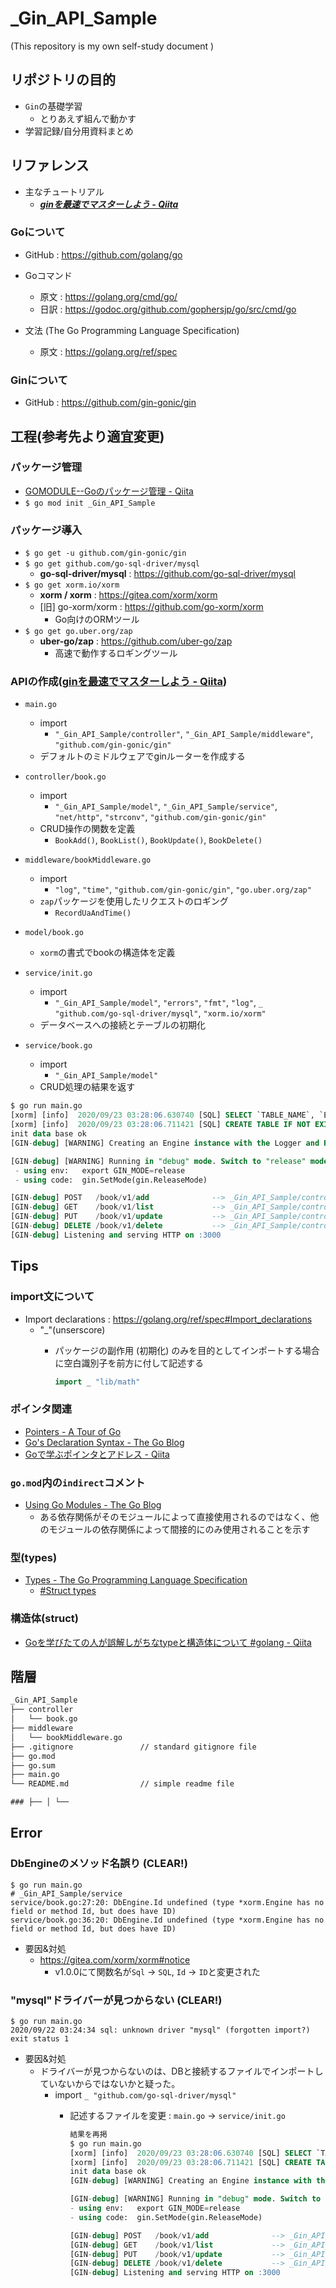 # _Gin_API_Sample

(This repository is my own self-study document
)

## リポジトリの目的

- ``Gin``の基礎学習
  - とりあえず組んで動かす
- 学習記録/自分用資料まとめ

## リファレンス

- 主なチュートリアル
  - ***[ginを最速でマスターしよう - Qiita](https://qiita.com/Syoitu/items/8e7e3215fb7ac9dabc3a)***

### **Go**について

- GitHub : https://github.com/golang/go

- Goコマンド
  - 原文 : https://golang.org/cmd/go/
  - 日訳 : https://godoc.org/github.com/gophersjp/go/src/cmd/go

- 文法 (The Go Programming Language Specification)
  - 原文 : https://golang.org/ref/spec

### **Gin**について

- GitHub : https://github.com/gin-gonic/gin

## 工程(参考先より適宜変更)

### パッケージ管理

- [GOMODULE--Goのパッケージ管理 - Qiita](https://qiita.com/Syoitu/items/f221b52231703cebe8ff)
- ``$ go mod init _Gin_API_Sample``

### パッケージ導入

- ``$ go get -u github.com/gin-gonic/gin``
- ``$ go get github.com/go-sql-driver/mysql``
  - **go-sql-driver/mysql** : https://github.com/go-sql-driver/mysql
- ``$ go get xorm.io/xorm``
  - **xorm / xorm** : https://gitea.com/xorm/xorm
  - [旧] go-xorm/xorm : https://github.com/go-xorm/xorm
    - Go向けのORMツール
- ``$ go get go.uber.org/zap``
  - **uber-go/zap** : https://github.com/uber-go/zap
    - 高速で動作するロギングツール

### APIの作成([ginを最速でマスターしよう - Qiita](https://qiita.com/Syoitu/items/8e7e3215fb7ac9dabc3a#gin%E3%81%A7%E7%B0%A1%E5%8D%98%E3%81%AArest%E9%A2%A8%E3%81%AEapi%E3%82%B5%E3%83%BC%E3%83%90%E3%83%BC%E3%82%92%E4%BD%9C%E3%81%A3%E3%81%A6%E3%81%BF%E3%82%88%E3%81%86))

- ``main.go``
  - import
    - ``"_Gin_API_Sample/controller"``, ``"_Gin_API_Sample/middleware"``, ``"github.com/gin-gonic/gin"``
  - デフォルトのミドルウェアでginルーターを作成する

- ``controller/book.go``
  - import
    - ``"_Gin_API_Sample/model"``, ``"_Gin_API_Sample/service"``, ``"net/http"``, ``"strconv"``, ``"github.com/gin-gonic/gin"``
  - CRUD操作の関数を定義
    - ``BookAdd()``, ``BookList()``, ``BookUpdate()``, ``BookDelete()``

- ``middleware/bookMiddleware.go``
  - import
    - ``"log"``, ``"time"``, ``"github.com/gin-gonic/gin"``, ``"go.uber.org/zap"``
  - ``zap``パッケージを使用したリクエストのロギング
    - ``RecordUaAndTime()``

- ``model/book.go``
  - ``xorm``の書式でbookの構造体を定義

- ``service/init.go``
  - import
    - ``"_Gin_API_Sample/model"``, ``"errors"``, ``"fmt"``, ``"log"``, ``_ "github.com/go-sql-driver/mysql"``, ``"xorm.io/xorm"``
  - データベースへの接続とテーブルの初期化

- ``service/book.go``
  - import
    - ``"_Gin_API_Sample/model"``
  - CRUD処理の結果を返す

~~~sql
$ go run main.go
[xorm] [info]  2020/09/23 03:28:06.630740 [SQL] SELECT `TABLE_NAME`, `ENGINE`, `AUTO_INCREMENT`, `TABLE_COMMENT` from `INFORMATION_SCHEMA`.`TABLES` WHERE `TABLE_SCHEMA`=? AND (`ENGINE`='MyISAM' OR `ENGINE` = 'InnoDB' OR `ENGINE` = 'TokuDB') [ginsample] - 10.169646ms
[xorm] [info]  2020/09/23 03:28:06.711421 [SQL] CREATE TABLE IF NOT EXISTS `book` (`id` INT(64) PRIMARY KEY AUTO_INCREMENT NOT NULL, `title` VARCHAR(40) NULL, `content` VARCHAR(40) NULL) [] - 80.320139ms
init data base ok
[GIN-debug] [WARNING] Creating an Engine instance with the Logger and Recovery middleware already attached.

[GIN-debug] [WARNING] Running in "debug" mode. Switch to "release" mode in production.
 - using env:   export GIN_MODE=release
 - using code:  gin.SetMode(gin.ReleaseMode)

[GIN-debug] POST   /book/v1/add              --> _Gin_API_Sample/controller.BookAdd (4 handlers)
[GIN-debug] GET    /book/v1/list             --> _Gin_API_Sample/controller.BookList (4 handlers)
[GIN-debug] PUT    /book/v1/update           --> _Gin_API_Sample/controller.BookUpdate (4 handlers)
[GIN-debug] DELETE /book/v1/delete           --> _Gin_API_Sample/controller.BookDelete (4 handlers)
[GIN-debug] Listening and serving HTTP on :3000
~~~

## Tips

### import文について

- Import declarations : https://golang.org/ref/spec#Import_declarations
  - "_"(unserscore)
    - パッケージの副作用 (初期化) のみを目的としてインポートする場合に空白識別子を前方に付して記述する

      ~~~go
      import _ "lib/math"
      ~~~

### ポインタ関連

- [Pointers - A Tour of Go](https://go-tour-jp.appspot.com/moretypes/1)
- [Go's Declaration Syntax - The Go Blog](https://blog.golang.org/declaration-syntax)
- [Goで学ぶポインタとアドレス - Qiita](https://qiita.com/Sekky0905/items/447efa04a95e3fec217f)

### ``go.mod``内の``indirect``コメント

- [Using Go Modules - The Go Blog](https://blog.golang.org/using-go-modules)
  - ある依存関係がそのモジュールによって直接使用されるのではなく、他のモジュールの依存関係によって間接的にのみ使用されることを示す

### 型(types)

- [Types - The Go Programming Language Specification](https://golang.org/ref/spec#Types)
  - [#Struct types](https://golang.org/ref/spec#Struct_types)

### 構造体(struct)

- [Goを学びたての人が誤解しがちなtypeと構造体について #golang - Qiita](https://qiita.com/tenntenn/items/45c568d43e950292bc31)

## 階層

~~~txt
_Gin_API_Sample
├── controller
│   └── book.go
├── middleware
│   └── bookMiddleware.go
├── .gitignore               // standard gitignore file
├── go.mod
├── go.sum
├── main.go
└── README.md                // simple readme file

### ├── │ └──
~~~

## Error

### DbEngineのメソッド名誤り (CLEAR!)

~~~error
$ go run main.go
# _Gin_API_Sample/service
service/book.go:27:20: DbEngine.Id undefined (type *xorm.Engine has no field or method Id, but does have ID)
service/book.go:36:20: DbEngine.Id undefined (type *xorm.Engine has no field or method Id, but does have ID)
~~~

- 要因&対処
  - https://gitea.com/xorm/xorm#notice
    - v1.0.0にて関数名が``Sql`` -> ``SQL``, ``Id`` -> ``ID``と変更された

### "mysql"ドライバーが見つからない (CLEAR!)

~~~error
$ go run main.go
2020/09/22 03:24:34 sql: unknown driver "mysql" (forgotten import?)
exit status 1
~~~

- 要因&対処
  - ドライバーが見つからないのは、DBと接続するファイルでインポートしていないからではないかと疑った。
    - import ``_ "github.com/go-sql-driver/mysql"``
      - 記述するファイルを変更 : ``main.go`` -> ``service/init.go``

        ~~~sql
        結果を再掲
        $ go run main.go
        [xorm] [info]  2020/09/23 03:28:06.630740 [SQL] SELECT `TABLE_NAME`, `ENGINE`, `AUTO_INCREMENT`, `TABLE_COMMENT` from `INFORMATION_SCHEMA`.`TABLES` WHERE `TABLE_SCHEMA`=? AND (`ENGINE`='MyISAM' OR `ENGINE` = 'InnoDB' OR `ENGINE` = 'TokuDB') [ginsample] - 10.169646ms
        [xorm] [info]  2020/09/23 03:28:06.711421 [SQL] CREATE TABLE IF NOT EXISTS `book` (`id` INT(64) PRIMARY KEY AUTO_INCREMENT NOT NULL, `title` VARCHAR(40) NULL, `content` VARCHAR(40) NULL) [] - 80.320139ms
        init data base ok
        [GIN-debug] [WARNING] Creating an Engine instance with the Logger and Recovery middleware already attached.

        [GIN-debug] [WARNING] Running in "debug" mode. Switch to "release" mode in production.
        - using env:   export GIN_MODE=release
        - using code:  gin.SetMode(gin.ReleaseMode)

        [GIN-debug] POST   /book/v1/add              --> _Gin_API_Sample/controller.BookAdd (4 handlers)
        [GIN-debug] GET    /book/v1/list             --> _Gin_API_Sample/controller.BookList (4 handlers)
        [GIN-debug] PUT    /book/v1/update           --> _Gin_API_Sample/controller.BookUpdate (4 handlers)
        [GIN-debug] DELETE /book/v1/delete           --> _Gin_API_Sample/controller.BookDelete (4 handlers)
        [GIN-debug] Listening and serving HTTP on :3000
        ~~~
